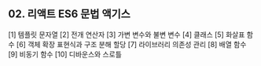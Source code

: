 ## 02. 리액트 ES6 문법 액기스

[1] 템플릿 문자열
[2] 전개 연산자
[3] 가변 변수와 불변 변수
[4] 클래스
[5] 화살표 함수
[6] 객체 확장 표현식과 구조 분해 할당
[7] 라이브러리 의존성 관리
[8] 배열 함수
[9] 비동기 함수
[10] 디바운스와 스로틀
